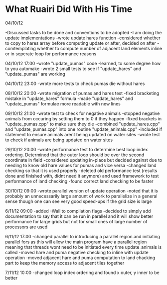 What Ruairi Did With His Time
============================

04/10/12

-Discussed tasks to be done and conventions to be adopted
-I am doing the update implementations
-wrote update hares function
-considered whether to copy to hares array before computing update or after, decided on after
-comtemplating whether to compute number of adjacent land elements inline or in seperate loop for performance reasons

04/10/12 17:00
-wrote "update_pumas" code
-learned, to some degree how to you automake
-wrote 2 small tests to see if "update_hares" and "update_pumas" are working

04/10/12 23:00
-wrote more tests to check pumas die without hares

08/10/12 20:00
-wrote migration of pumas and hares test
-fixed bracketing mistake in "update_hares" formula
-made "update_hares" and "update_pumas" formulae more readable with new lines

09/10/12 21:00
-wrote test to check for negative animals
-stopped negative animals from occuring by setting them to 0 if they happen
-fixed brackets in "update_pumas.cpp" to make sure they die
-combined "update_hares.cpp" and "update_pumas.cpp" into one routine "update_animals.cpp"
-included if statement to ensure animals arent being updated on water sites
-wrote test to check if animals are being updated on water sites

29/10/12 20:00
-wrote performance test to determine best loop index ordering. Determined that the outer loop should be over the second coordinate in field
-considered updating in-place but decided against due to needing to know old hare values for pumas and vice versa
-changed land checking so that it is used properly
-deleted old performance test (results done and finished with, didnt need it anymore) and used framework to test performance of land checking
-found correct land checking to be faster

30/10/12 09:00
-wrote parallel version of update operation
-noted that it is probably an unnecessarily large amount of work to parallelize in a general sense though one can see very good speed-ups if the grid size is large

6/11/12 09:00
-added -Wall to compilation flags
-decided to simply add documentation to say that it can be run in parallel and it will show better performance for large grids but not for small ones of large number of processors are used

6/11/12 17:00
-changed parallel to introducing a parallel region and initiating parallel fors as this will allow the main program have a parallel region meaning that threads wont need to be initiated every time update_animals is called
-moved hare and puma negative checking to inline with update operation
-moved adjacent hare and puma computation to land chacking part to keep the memory access to adjacent tiles together

7/11/12 10:00
-changed loop index ordering and found x outer, y inner to be better
